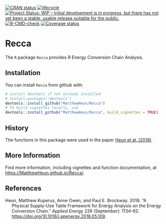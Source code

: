
<!-- *********** -->
<!-- Note: README.md is generated from README.Rmd.   -->
<!-- Be sure to edit README.Rmd and generate the README.md file by Cmd/Ctl-shift-K -->
<!-- *********** -->

[![CRAN
status](https://www.r-pkg.org/badges/version/Recca)](https://cran.r-project.org/package=Recca)
[![lifecycle](https://img.shields.io/badge/lifecycle-experimental-orange.svg)](https://www.tidyverse.org/lifecycle/#experimental)
[![Project Status: WIP – Initial development is in progress, but there
has not yet been a stable, usable release suitable for the
public.](https://www.repostatus.org/badges/latest/wip.svg)](https://www.repostatus.org/#wip)
[![R-CMD-check](https://github.com/MatthewHeun/Recca/workflows/R-CMD-check/badge.svg)](https://github.com/MatthewHeun/Recca/actions)
[![Coverage
status](https://codecov.io/gh/MatthewHeun/Recca/branch/master/graph/badge.svg)](https://codecov.io/github/MatthewHeun/Recca?branch=master)

# Recca

The `R` package `Recca` provides R Energy Conversion Chain Analysis.

## Installation

You can install `Recca` from github with:

``` r
# install devtools if not already installed
# install.packages("devtools")
devtools::install_github("MatthewHeun/Recca")
# To build vignettes locally, use
devtools::install_github("MatthewHeun/Recca", build_vignettes = TRUE)
```

## History

The functions in this package were used in the paper [Heun et al.
(2018)](https://doi.org/10.1016/j.apenergy.2018.05.109).

## More Information

Find more information, including vignettes and function documentation,
at <https://MatthewHeun.github.io/Recca/>.

## References

<div id="refs" class="references csl-bib-body hanging-indent">

<div id="ref-Heun:2018" class="csl-entry">

Heun, Matthew Kuperus, Anne Owen, and Paul E. Brockway. 2018. “A
Physical Supply-Use Table Framework for Energy Analysis on the Energy
Conversion Chain.” *Applied Energy* 226 (September): 1134–62.
<https://doi.org/10.1016/j.apenergy.2018.05.109>.

</div>

</div>

